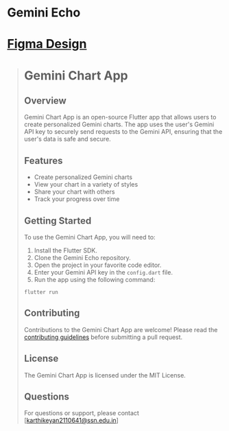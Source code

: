 # Gemini Echo
 
# [Figma Design](https://www.figma.com/file/k5DgUERW15ABNajbRnnJ7y/Untitled?type=design&node-id=0%3A1&mode=design&t=YZqpvxiAyZStkZJM-1)
> # Gemini Chart App
> 
> ## Overview
> 
> Gemini Chart App is an open-source Flutter app that allows users to create personalized Gemini charts. The app uses the user's Gemini API key to securely send requests to the Gemini API, ensuring that the user's data is safe and secure.
> 
> ## Features
> 
> * Create personalized Gemini charts
> * View your chart in a variety of styles
> * Share your chart with others
> * Track your progress over time
> 
> ## Getting Started
> 
> To use the Gemini Chart App, you will need to:
> 
> 1. Install the Flutter SDK.
> 2. Clone the Gemini Echo repository.
> 3. Open the project in your favorite code editor.
> 4. Enter your Gemini API key in the `config.dart` file.
> 5. Run the app using the following command:
> 
> ```
> flutter run
> ```
> 
> ## Contributing
> 
> Contributions to the Gemini Chart App are welcome! Please read the [contributing guidelines](https://github.com/KKBUGHUNTER/geminiecho/blob/main/CONTRIBUTING.md) before submitting a pull request.
>
> ## License
> 
> The Gemini Chart App is licensed under the MIT License.
> ## Questions
> For questions or support, please contact [karthikeyan2110641@ssn.edu.in]
> 
